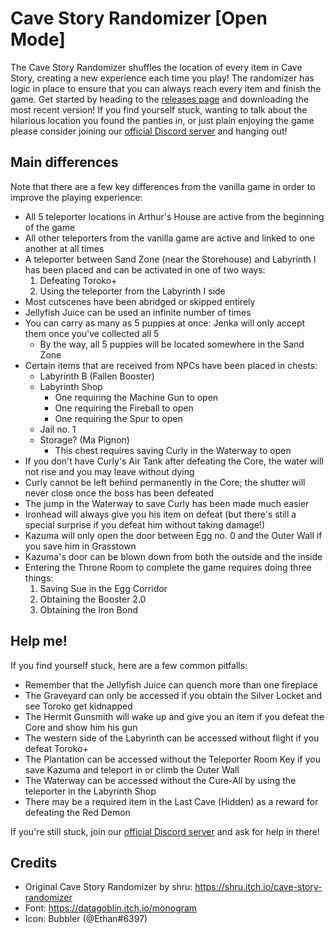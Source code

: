 # Cave Story Randomizer [Open Mode]

The Cave Story Randomizer shuffles the location of every item in Cave Story, creating a new experience each time you play! The randomizer has logic in place to ensure that you can always reach every item and finish the game. Get started by heading to the [releases page](https://gitlab.com/duncathan/cave-story-randomizer/tags) and downloading the most recent version! If you find yourself stuck, wanting to talk about the hilarious location you found the panties in, or just plain enjoying the game please consider joining our [official Discord server](https://discord.gg/7zUdPEn) and hanging out!

## Main differences
Note that there are a few key differences from the vanilla game in order to improve the playing experience:

- All 5 teleporter locations in Arthur's House are active from the beginning of the game
- All other teleporters from the vanilla game are active and linked to one another at all times
- A teleporter between Sand Zone (near the Storehouse) and Labyrinth I has been placed and can be activated in one of two ways:
   1. Defeating Toroko+
   2. Using the teleporter from the Labyrinth I side
- Most cutscenes have been abridged or skipped entirely
- Jellyfish Juice can be used an infinite number of times
- You can carry as many as 5 puppies at once: Jenka will only accept them once you've collected all 5
  - By the way, all 5 puppies will be located somewhere in the Sand Zone
- Certain items that are received from NPCs have been placed in chests:
  - Labyrinth B (Fallen Booster)
  - Labyrinth Shop
    - One requiring the Machine Gun to open
    - One requiring the Fireball to open
    - One requiring the Spur to open
  - Jail no. 1
  - Storage? (Ma Pignon)
    - This chest requires saving Curly in the Waterway to open
- If you don't have Curly's Air Tank after defeating the Core, the water will not rise and you may leave without dying
- Curly cannot be left behind permanently in the Core; the shutter will never close once the boss has been defeated
- The jump in the Waterway to save Curly has been made much easier
- Ironhead will always give you his item on defeat (but there's still a special surprise if you defeat him without taking damage!)
- Kazuma will only open the door between Egg no. 0 and the Outer Wall if you save him in Grasstown
- Kazuma's door can be blown down from both the outside and the inside
- Entering the Throne Room to complete the game requires doing three things:
  1. Saving Sue in the Egg Corridor
  2. Obtaining the Booster 2.0
  3. Obtaining the Iron Bond

## Help me!
If you find yourself stuck, here are a few common pitfalls:
- Remember that the Jellyfish Juice can quench more than one fireplace
- The Graveyard can only be accessed if you obtain the Silver Locket and see Toroko get kidnapped
- The Hermit Gunsmith will wake up and give you an item if you defeat the Core and show him his gun
- The western side of the Labyrinth can be accessed without flight if you defeat Toroko+
- The Plantation can be accessed without the Teleporter Room Key if you save Kazuma and teleport in or climb the Outer Wall
- The Waterway can be accessed without the Cure-All by using the teleporter in the Labyrinth Shop
- There may be a required item in the Last Cave (Hidden) as a reward for defeating the Red Demon

If you're still stuck, join our [official Discord server](https://discord.gg/7zUdPEn) and ask for help in there!

## Credits
- Original Cave Story Randomizer by shru: https://shru.itch.io/cave-story-randomizer
- Font: https://datagoblin.itch.io/monogram
- Icon: Bubbler (@Ethan#6397)

